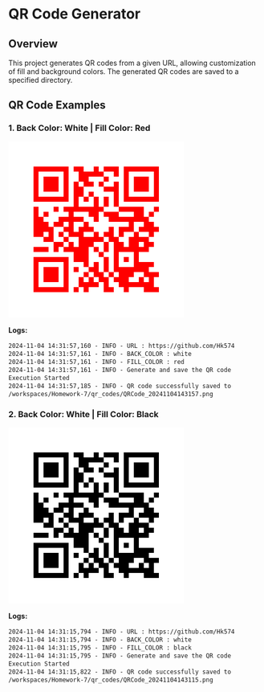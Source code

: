 # QR Code Generator

## Overview
This project generates QR codes from a given URL, allowing customization of fill and background colors. The generated QR codes are saved to a specified directory.

## QR Code Examples

### 1. Back Color: White | Fill Color: Red  
![Red QR Code](qr_codes/QRCode_20241104143157.png)

**Logs:**
```
2024-11-04 14:31:57,160 - INFO - URL : https://github.com/Hk574
2024-11-04 14:31:57,161 - INFO - BACK_COLOR : white
2024-11-04 14:31:57,161 - INFO - FILL_COLOR : red
2024-11-04 14:31:57,161 - INFO - Generate and save the QR code Execution Started
2024-11-04 14:31:57,185 - INFO - QR code successfully saved to /workspaces/Homework-7/qr_codes/QRCode_20241104143157.png
```

### 2. Back Color: White | Fill Color: Black  
![Black QR Code](qr_codes/QRCode_20241104143115.png)

**Logs:**
```
2024-11-04 14:31:15,794 - INFO - URL : https://github.com/Hk574
2024-11-04 14:31:15,794 - INFO - BACK_COLOR : white
2024-11-04 14:31:15,795 - INFO - FILL_COLOR : black
2024-11-04 14:31:15,795 - INFO - Generate and save the QR code Execution Started
2024-11-04 14:31:15,822 - INFO - QR code successfully saved to /workspaces/Homework-7/qr_codes/QRCode_20241104143115.png
```